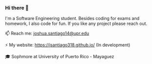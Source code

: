 ### Hi there 👋 
I'm a Software Engineering student.
Besides coding for exams and homework, I also code for fun. If you like any project  please reach out.

📫 Reach me: joshua.santiago14@upr.edu

⚡ My website: https://jsantiago318.github.io/ (In development)

🎓 Sophmore at University of Puerto Rico - Mayaguez
<!--
**jSantiago318/jSantiago318** is a ✨ _special_ ✨ repository because its `README.md` (this file) appears on your GitHub profile.

Here are some ideas to get you started:

- 🔭 I’m currently working on ...
- 🌱 I’m currently learning ...
- 👯 I’m looking to collaborate on ...
- 🤔 I’m looking for help with ...
- 💬 Ask me about ...
- 📫 How to reach me: ...
- 😄 Pronouns: ...
- ⚡ Fun fact: ...
-->
